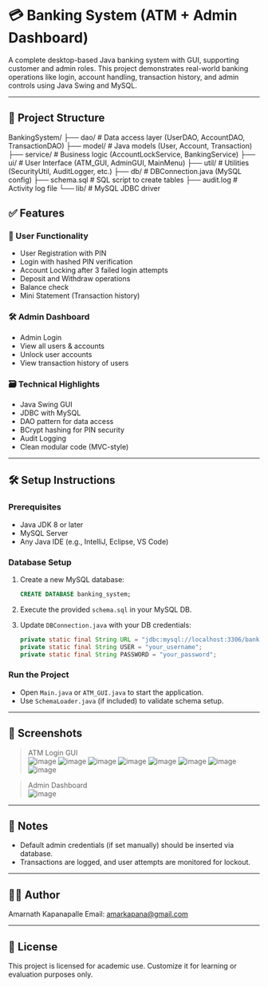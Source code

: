 # 💳 Banking System (ATM + Admin Dashboard)

A complete desktop-based Java banking system with GUI, supporting customer and admin roles. This project demonstrates real-world banking operations like login, account handling, transaction history, and admin controls using Java Swing and MySQL.

---

## 📁 Project Structure

BankingSystem/
├── dao/ # Data access layer (UserDAO, AccountDAO, TransactionDAO)
├── model/ # Java models (User, Account, Transaction)
├── service/ # Business logic (AccountLockService, BankingService)
├── ui/ # User Interface (ATM_GUI, AdminGUI, MainMenu)
├── util/ # Utilities (SecurityUtil, AuditLogger, etc.)
├── db/ # DBConnection.java (MySQL config)
├── schema.sql # SQL script to create tables
├── audit.log # Activity log file
└── lib/ # MySQL JDBC driver


## ✅ Features

### 🔐 User Functionality
- User Registration with PIN
- Login with hashed PIN verification
- Account Locking after 3 failed login attempts
- Deposit and Withdraw operations
- Balance check
- Mini Statement (Transaction history)

### 🛠 Admin Dashboard
- Admin Login
- View all users & accounts
- Unlock user accounts
- View transaction history of users

### 🗃 Technical Highlights
- Java Swing GUI
- JDBC with MySQL
- DAO pattern for data access
- BCrypt hashing for PIN security
- Audit Logging
- Clean modular code (MVC-style)

---

## 🛠 Setup Instructions

### Prerequisites
- Java JDK 8 or later
- MySQL Server
- Any Java IDE (e.g., IntelliJ, Eclipse, VS Code)

### Database Setup
1. Create a new MySQL database:
    ```sql
    CREATE DATABASE banking_system;
    ```

2. Execute the provided `schema.sql` in your MySQL DB.

3. Update `DBConnection.java` with your DB credentials:
    ```java
    private static final String URL = "jdbc:mysql://localhost:3306/banking_system";
    private static final String USER = "your_username";
    private static final String PASSWORD = "your_password";
    ```

### Run the Project
- Open `Main.java` or `ATM_GUI.java` to start the application.
- Use `SchemaLoader.java` (if included) to validate schema setup.

---

## 📸 Screenshots

> ATM Login GUI  
>![image](https://github.com/user-attachments/assets/0c674410-ac82-4a4b-8647-756235466954)
> ![image](https://github.com/user-attachments/assets/3b8f393d-a030-4109-b5b2-cf3a66b616e5)
> ![image](https://github.com/user-attachments/assets/28a58072-1a52-407a-bba8-0a458d84f056)
> ![image](https://github.com/user-attachments/assets/1e8b44d8-9f39-47fd-8660-00b9c686a4b0)
> ![image](https://github.com/user-attachments/assets/9b433006-6ee6-494b-a968-4235e1c71086)
> ![image](https://github.com/user-attachments/assets/c1d64692-495b-4360-8dda-6faae57b8f69)
> ![image](https://github.com/user-attachments/assets/62098b35-c4c1-42db-b0b3-1e23e28f8c7e)
> ![image](https://github.com/user-attachments/assets/5827439a-a915-43af-b7ce-a20bd744106f)





> Admin Dashboard  
>![image](https://github.com/user-attachments/assets/176038fa-d82e-439a-b703-cfa7fa3072df)


---

## 📌 Notes

- Default admin credentials (if set manually) should be inserted via database.
- Transactions are logged, and user attempts are monitored for lockout.

---

## 🧑‍💻 Author

Amarnath Kapanapalle
Email: amarkapana@gmail.com 

---

## 📜 License

This project is licensed for academic use. Customize it for learning or evaluation purposes only.
